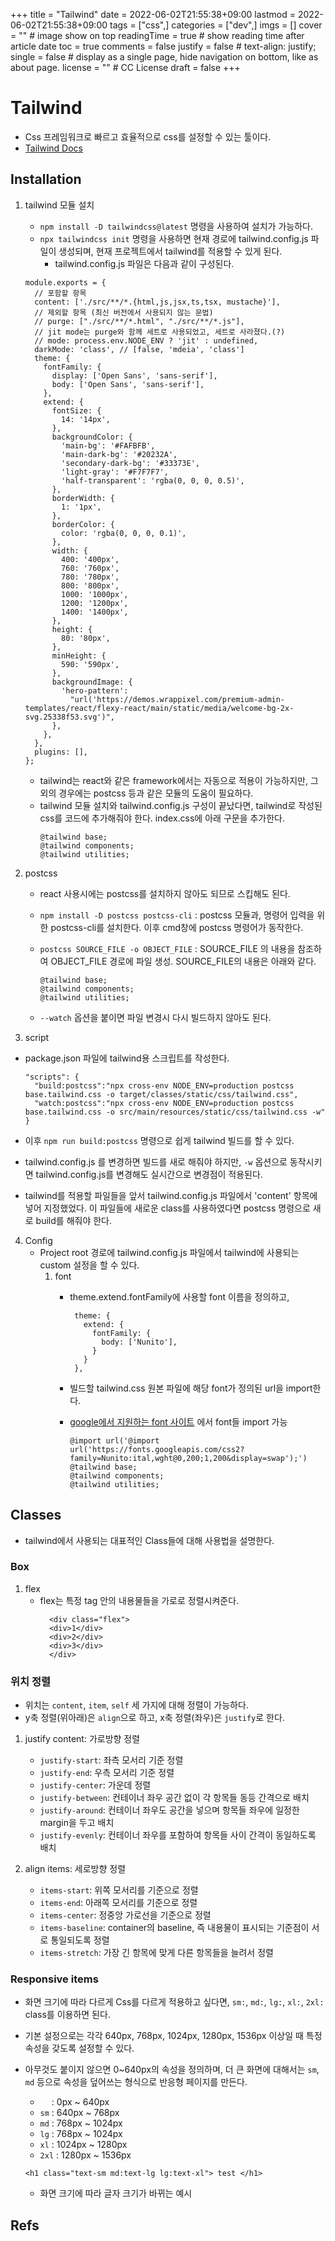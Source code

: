 +++
title = "Tailwind"
date = 2022-06-02T21:55:38+09:00
lastmod = 2022-06-02T21:55:38+09:00
tags = ["css",]
categories = ["dev",]
imgs = []
cover = ""  # image show on top
readingTime = true  # show reading time after article date
toc = true
comments = false
justify = false  # text-align: justify;
single = false  # display as a single page, hide navigation on bottom, like as about page.
license = ""  # CC License
draft = false
+++

# Tailwind
- Css 프레임워크로 빠르고 효율적으로 css를 설정할 수 있는 툴이다.
- [Tailwind Docs](https://tailwindcss.com/docs)

## Installation
1. tailwind 모듈 설치 
   - `npm install -D tailwindcss@latest` 명령을 사용하여 설치가 가능하다.
   - `npx tailwindcss init` 명령을 사용하면 현재 경로에 tailwind.config.js 파일이 생성되며, 현재 프로젝트에서 tailwind를 적용할 수 있게 된다.
     - tailwind.config.js 파일은 다음과 같이 구성된다.   

    ```
    module.exports = {
      // 포함할 항목
      content: ['./src/**/*.{html,js,jsx,ts,tsx, mustache}'],
      // 제외할 항목 (최신 버전에서 사용되지 않는 문법)
      // purge: ["./src/**/*.html", "./src/**/*.js"],
      // jit mode는 purge와 함께 세트로 사용되었고, 세트로 사라졌다.(?)
      // mode: process.env.NODE_ENV ? 'jit' : undefined,
      darkMode: 'class', // [false, 'mdeia', 'class']
      theme: {
        fontFamily: {
          display: ['Open Sans', 'sans-serif'],
          body: ['Open Sans', 'sans-serif'],
        },
        extend: {
          fontSize: {
            14: '14px',
          },
          backgroundColor: {
            'main-bg': '#FAFBFB',
            'main-dark-bg': '#20232A',
            'secondary-dark-bg': '#33373E',
            'light-gray': '#F7F7F7',
            'half-transparent': 'rgba(0, 0, 0, 0.5)',
          },
          borderWidth: {
            1: '1px',
          },
          borderColor: {
            color: 'rgba(0, 0, 0, 0.1)',
          },
          width: {
            400: '400px',
            760: '760px',
            780: '780px',
            800: '800px',
            1000: '1000px',
            1200: '1200px',
            1400: '1400px',
          },
          height: {
            80: '80px',
          },
          minHeight: {
            590: '590px',
          },
          backgroundImage: {
            'hero-pattern':
              "url('https://demos.wrappixel.com/premium-admin-templates/react/flexy-react/main/static/media/welcome-bg-2x-svg.25338f53.svg')",
          },
        },
      },
      plugins: [],
    };
    ```

   - tailwind는 react와 같은 framework에서는 자동으로 적용이 가능하지만, 그 외의 경우에는 postcss 등과 같은 모듈의 도움이 필요하다.  
   - tailwind 모듈 설치와 tailwind.config.js 구성이 끝났다면, tailwind로 작성된 css를 코드에 추가해줘야 한다. index.css에 아래 구문을 추가한다. 
      ```
      @tailwind base;
      @tailwind components;
      @tailwind utilities;
      ```

2. postcss
   - react 사용시에는 postcss를 설치하지 않아도 되므로 스킵해도 된다. 
   - `npm install -D postcss postcss-cli` : postcss 모듈과, 명령어 입력을 위한 postcss-cli를 설치한다. 이후 cmd창에 postcss 명령어가 동작한다.  
   - `postcss SOURCE_FILE -o OBJECT_FILE` : SOURCE_FILE 의 내용을 참조하여 OBJECT_FILE 경로에 파일 생성. SOURCE_FILE의 내용은 아래와 같다.   
      ```
      @tailwind base;
      @tailwind components;
      @tailwind utilities;
      ```
     
   - `--watch` 옵션을 붙이면 파일 변경시 다시 빌드하지 않아도 된다.
    
3. script
  - package.json 파일에 tailwind용 스크립트를 작성한다.
    ```
    "scripts": {
      "build:postcss":"npx cross-env NODE_ENV=production postcss base.tailwind.css -o target/classes/static/css/tailwind.css",
      "watch:postcss":"npx cross-env NODE_ENV=production postcss base.tailwind.css -o src/main/resources/static/css/tailwind.css -w"
    }
    ```
  - 이후 `npm run build:postcss` 명령으로 쉽게 tailwind 빌드를 할 수 있다.  
  - tailwind.config.js 를 변경하면 빌드를 새로 해줘야 하지만, `-w` 옵션으로 동작시키면 tailwind.config.js를 변경해도 실시간으로 변경점이 적용된다.

  - tailwind를 적용할 파일들을 앞서 tailwind.config.js 파일에서 'content' 항목에 넣어 지정했었다. 이 파일들에 새로운 class를 사용하였다면 postcss 명령으로 새로 build를 해줘야 한다.

4. Config
   - Project root 경로에 tailwind.config.js 파일에서 tailwind에 사용되는 custom 설정을 할 수 있다.   
     1. font
         - theme.extend.fontFamily에 사용할 font 이름을 정의하고, 
       
           ```
            theme: {
              extend: {
                fontFamily: {
                  body: ['Nunito'],
                }
              }
            },
           ```
        - 빌드할 tailwind.css 원본 파일에 해당 font가 정의된 url을 import한다.
        - [google에서 지원하는 font 사이트](https://fonts.google.com/) 에서 font들 import 가능

           ```
           @import url('@import url('https://fonts.googleapis.com/css2?family=Nunito:ital,wght@0,200;1,200&display=swap');')
           @tailwind base;
           @tailwind components;
           @tailwind utilities;
           ```

## Classes
- tailwind에서 사용되는 대표적인 Class들에 대해 사용법을 설명한다.

### Box
1. flex
   - flex는 특정 tag 안의 내용물들을 가로로 정렬시켜준다.
       ```
         <div class="flex">
         <div>1</div>
         <div>2</div>
         <div>3</div>
         </div>
       ```

### 위치 정렬
- 위치는 `content`, `item`, `self` 세 가지에 대해 정렬이 가능하다.
- y축 정렬(위아래)은 `align`으로 하고, x축 정렬(좌우)은 `justify`로 한다.

1. justify content: 가로방향 정렬
   - `justify-start`: 좌측 모서리 기준 정렬
   - `justify-end`: 우측 모서리 기준 정렬
   - `justify-center`: 가운데 정렬
   - `justify-between`: 컨테이너 좌우 공간 없이 각 항목들 동등 간격으로 배치
   - `justify-around`: 컨테이너 좌우도 공간을 넣으며 항목들 좌우에 일정한 margin을 두고 배치
   - `justify-evenly`: 컨테이너 좌우를 포함하여 항목들 사이 간격이 동일하도록 배치
   
1. align items: 세로방향 정렬
   - `items-start`: 위쪽 모서리를 기준으로 정렬
   - `items-end`: 아래쪽 모서리를 기준으로 정렬
   - `items-center`: 정중앙 가로선을 기준으로 정렬
   - `items-baseline`: container의 baseline, 즉 내용물이 표시되는 기준점이 서로 통일되도록 정렬
   - `items-stretch`: 가장 긴 항목에 맞게 다른 항목들을 늘려서 정렬

### Responsive items
- 화면 크기에 따라 다르게 Css를 다르게 적용하고 싶다면, `sm:`, `md:`, `lg:`, `xl:`, `2xl:` class를 이용하면 된다.
- 기본 설정으로는 각각 640px, 768px, 1024px, 1280px, 1536px 이상일 때 특정 속성을 갖도록 설정할 수 있다.
- 아무것도 붙이지 않으면 0~640px의 속성을 정의하며, 더 큰 화면에 대해서는 `sm`, `md` 등으로 속성을 덮어쓰는 형식으로 반응형 페이지를 만든다.   
  - `  ` : 0px ~ 640px
  - `sm` : 640px ~ 768px
  - `md` : 768px ~ 1024px
  - `lg` : 768px ~ 1024px
  - `xl` : 1024px ~ 1280px
  - `2xl` : 1280px ~ 1536px

   ``<h1 class="text-sm md:text-lg lg:text-xl"> test </h1>``
     - 화면 크기에 따라 글자 크기가 바뀌는 예시

## Refs

